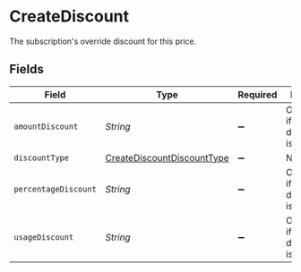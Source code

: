 # CreateDiscount

The subscription's override discount for this price.


## Fields

| Field                                                                           | Type                                                                            | Required                                                                        | Description                                                                     |
| ------------------------------------------------------------------------------- | ------------------------------------------------------------------------------- | ------------------------------------------------------------------------------- | ------------------------------------------------------------------------------- |
| `amountDiscount`                                                                | *String*                                                                        | :heavy_minus_sign:                                                              | Only allowed if discount_type is amount                                         |
| `discountType`                                                                  | [CreateDiscountDiscountType](../../models/shared/CreateDiscountDiscountType.md) | :heavy_minus_sign:                                                              | N/A                                                                             |
| `percentageDiscount`                                                            | *String*                                                                        | :heavy_minus_sign:                                                              | Only allowed if discount_type is percentage                                     |
| `usageDiscount`                                                                 | *String*                                                                        | :heavy_minus_sign:                                                              | Only allowed if discount_type is usage                                          |